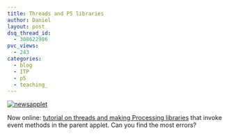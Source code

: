 ```yaml
---
title: Threads and P5 libraries
author: Daniel
layout: post
dsq_thread_id:
  - 308622986
pvc_views:
  - 243
categories:
  - blog
  - ITP
  - p5
  - teaching_
---
```

<p><a href="http://www.shiffman.net/teaching/programming-from-a-to-z/threads/"><img src="http://itp.nyu.edu/~dts204/a2z/newsapplet.jpg" alt="newsapplet"/></a></p>
<p>Now online: <a href="http://www.shiffman.net/teaching/programming-from-a-to-z/threads/">tutorial on threads and making Processing libraries</a> that invoke event methods in the parent applet.   Can you find the most errors?</p>
